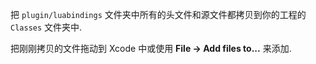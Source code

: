 把 `plugin/luabindings` 文件夹中所有的头文件和源文件都拷贝到你的工程的 `Classes` 文件夹中.

把刚刚拷贝的文件拖动到 Xcode 中或使用 __File -> Add files to...__ 来添加.
